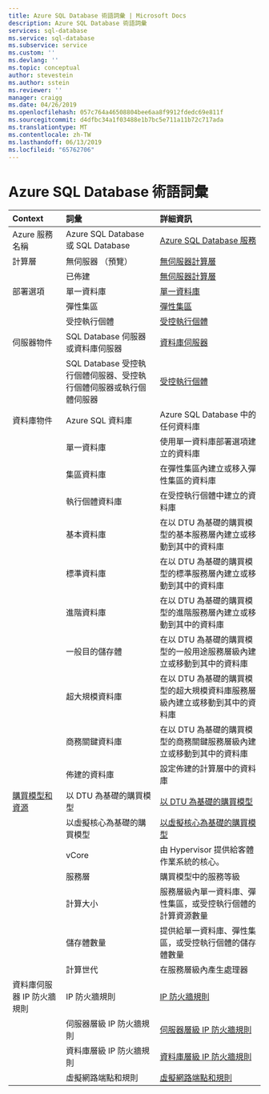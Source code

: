 ```yaml
---
title: Azure SQL Database 術語詞彙 | Microsoft Docs
description: Azure SQL Database 術語詞彙
services: sql-database
ms.service: sql-database
ms.subservice: service
ms.custom: ''
ms.devlang: ''
ms.topic: conceptual
author: stevestein
ms.author: sstein
ms.reviewer: ''
manager: craigg
ms.date: 04/26/2019
ms.openlocfilehash: 057c764a46508804bee6aa8f9912fdedc69e811f
ms.sourcegitcommit: d4dfbc34a1f03488e1b7bc5e711a11b72c717ada
ms.translationtype: MT
ms.contentlocale: zh-TW
ms.lasthandoff: 06/13/2019
ms.locfileid: "65762706"
---
```

# <a name="azure-sql-database-glossary-of-terms"></a>Azure SQL Database 術語詞彙

|Context|詞彙|詳細資訊|
|:---|:---|:---|
|Azure 服務名稱|Azure SQL Database 或 SQL Database|[Azure SQL Database 服務](sql-database-technical-overview.md)|
|計算層|無伺服器 （預覽）|[無伺服器計算層](sql-database-serverless.md)
||已佈建|[無伺服器計算層](sql-database-serverless.md)
|部署選項 |單一資料庫|[單一資料庫](sql-database-single-database.md)|
||彈性集區|[彈性集區](sql-database-elastic-pool.md)|
||受控執行個體|[受控執行個體](sql-database-managed-instance.md)|
|伺服器物件|SQL Database 伺服器或資料庫伺服器|[資料庫伺服器](sql-database-servers.md)|
||SQL Database 受控執行個體伺服器、受控執行個體伺服器或執行個體伺服器|[受控執行個體](sql-database-managed-instance.md)|
資料庫物件|Azure SQL 資料庫|Azure SQL Database 中的任何資料庫|
||單一資料庫|使用單一資料庫部署選項建立的資料庫|
||集區資料庫|在彈性集區內建立或移入彈性集區的資料庫|
||執行個體資料庫|在受控執行個體中建立的資料庫|
||基本資料庫|在以 DTU 為基礎的購買模型的基本服務層內建立或移動到其中的資料庫|
||標準資料庫|在以 DTU 為基礎的購買模型的標準服務層內建立或移動到其中的資料庫|
||進階資料庫|在以 DTU 為基礎的購買模型的進階服務層內建立或移動到其中的資料庫|
||一般目的儲存體|在以 DTU 為基礎的購買模型的一般用途服務層級內建立或移動到其中的資料庫|
||超大規模資料庫|在以 DTU 為基礎的購買模型的超大規模資料庫服務層級內建立或移動到其中的資料庫|
||商務關鍵資料庫|在以 DTU 為基礎的購買模型的商務關鍵服務層級內建立或移動到其中的資料庫|
||佈建的資料庫|設定佈建的計算層中的資料庫|
|[購買模型和資源](sql-database-purchase-models.md)|以 DTU 為基礎的購買模型|[以 DTU 為基礎的購買模型](sql-database-service-tiers-dtu.md)|
||以虛擬核心為基礎的購買模型|[以虛擬核心為基礎的購買模型](sql-database-service-tiers-vcore.md)|
||vCore|由 Hypervisor 提供給客體作業系統的核心。|
||服務層|購買模型中的服務等級|
||計算大小|服務層級內單一資料庫、彈性集區，或受控執行個體的計算資源數量|
||儲存體數量|提供給單一資料庫、彈性集區，或受控執行個體的儲存體數量|
||計算世代|在服務層級內產生處理器|
|資料庫伺服器 IP 防火牆規則|IP 防火牆規則|[IP 防火牆規則](sql-database-firewall-configure.md)|
||伺服器層級 IP 防火牆規則|[伺服器層級 IP 防火牆規則](sql-database-firewall-configure.md#overview)|
|| 資料庫層級 IP 防火牆規則|[資料庫層級 IP 防火牆規則](sql-database-firewall-configure.md#overview)|
||虛擬網路端點和規則|[虛擬網路端點和規則](sql-database-vnet-service-endpoint-rule-overview.md)|
